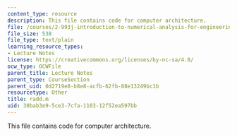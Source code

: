```yaml
---
content_type: resource
description: This file contains code for computer architecture.
file: /courses/2-993j-introduction-to-numerical-analysis-for-engineering-13-002j-spring-2005/30bab3e95ce37cfa110312f52ea597bb_radd.m
file_size: 538
file_type: text/plain
learning_resource_types:
- Lecture Notes
license: https://creativecommons.org/licenses/by-nc-sa/4.0/
ocw_type: OCWFile
parent_title: Lecture Notes
parent_type: CourseSection
parent_uid: 0d2719e8-b8e8-acfb-62fb-88e13249bc1b
resourcetype: Other
title: radd.m
uid: 30bab3e9-5ce3-7cfa-1103-12f52ea597bb
---
```

This file contains code for computer architecture.
